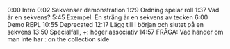 0:00 Intro
0:02 Sekvenser demonstration
1:29 Ordning spelar roll
1:37 Vad är en sekvens?
5:45 Exempel: En sträng är en sekvens av tecken
6:00 Demo REPL
10:55 Deprecated
12:17 Lägg till i början och slutet på en sekvens
13:50 Specialfall, +: höger associativ
14:57 FRÅGA: Vad händer om man inte har : on the collection side
